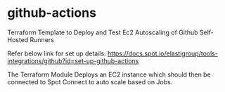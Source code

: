 # github-actions
Terraform Template to Deploy and Test Ec2 Autoscaling of Github Self-Hosted Runners

Refer below link for set up details:
https://docs.spot.io/elastigroup/tools-integrations/github?id=set-up-github-actions

The Terraform Module Deploys an EC2 instance which should then be connected to Spot Connect to auto scale based on Jobs.
